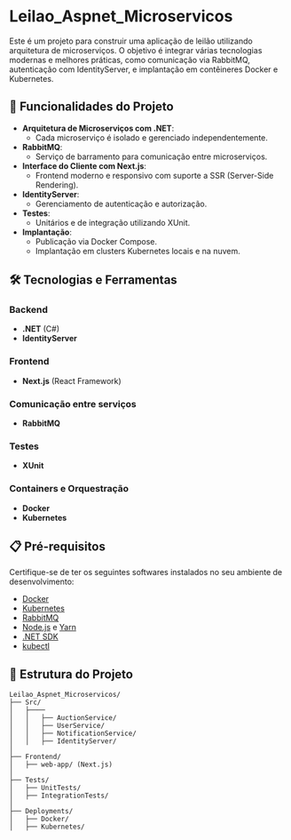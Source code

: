 # Leilao_Aspnet_Microservicos

Este é um projeto para construir uma aplicação de leilão utilizando arquitetura de microserviços. O objetivo é integrar várias tecnologias modernas e melhores práticas, como comunicação via RabbitMQ, autenticação com IdentityServer, e implantação em contêineres Docker e Kubernetes.

## 🚀 Funcionalidades do Projeto

- **Arquitetura de Microserviços com .NET**:
  - Cada microserviço é isolado e gerenciado independentemente.
- **RabbitMQ**:
  - Serviço de barramento para comunicação entre microserviços.
- **Interface do Cliente com Next.js**:
  - Frontend moderno e responsivo com suporte a SSR (Server-Side Rendering).
- **IdentityServer**:
  - Gerenciamento de autenticação e autorização.
- **Testes**:
  - Unitários e de integração utilizando XUnit.
- **Implantação**:
  - Publicação via Docker Compose.
  - Implantação em clusters Kubernetes locais e na nuvem.

## 🛠️ Tecnologias e Ferramentas

### Backend
- **.NET** (C#)
- **IdentityServer**

### Frontend
- **Next.js** (React Framework)

### Comunicação entre serviços
- **RabbitMQ**

### Testes
- **XUnit**

### Containers e Orquestração
- **Docker**
- **Kubernetes**

## 📋 Pré-requisitos

Certifique-se de ter os seguintes softwares instalados no seu ambiente de desenvolvimento:

- [Docker](https://www.docker.com/)
- [Kubernetes](https://kubernetes.io/)
- [RabbitMQ](https://www.rabbitmq.com/)
- [Node.js](https://nodejs.org/) e [Yarn](https://yarnpkg.com/)
- [.NET SDK](https://dotnet.microsoft.com/)
- [kubectl](https://kubernetes.io/docs/tasks/tools/#kubectl)

## 📂 Estrutura do Projeto

```plaintext
Leilao_Aspnet_Microservicos/
├── Src/
│   ├────
│   │   ├── AuctionService/
│   │   ├── UserService/
│   │   ├── NotificationService/
│   │   ├── IdentityServer/
│
├── Frontend/
│   ├── web-app/ (Next.js)
│
├── Tests/
│   ├── UnitTests/
│   ├── IntegrationTests/
│
├── Deployments/
│   ├── Docker/
│   ├── Kubernetes/

